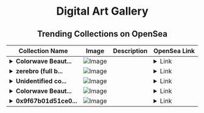 <div align="center">

# Digital Art Gallery

## Trending Collections on OpenSea

| Collection Name                       | Image                                                                                     | Description                       | OpenSea Link                                                                                          |
|---------------------------------------|-------------------------------------------------------------------------------------------|-----------------------------------|--------------------------------------------------------------------------------------------------------|
| **<details><summary>Colorwave Beaut...</summary>Colorwave Beauty Queens</details>** | ![Image](https://raw.seadn.io/files/6a971c76cb15ba939a18f43af7b445e8.svg?w=200&auto=format) |  | <details><summary>Link</summary>[Colorwave Beauty Queens](https://opensea.io/collection/colorwave-beauty-queens-4)</details> |
| **<details><summary>zerebro (full b...</summary>zerebro (full bloom strewn)</details>** | ![Image](https://i.seadn.io/s/raw/files/5d0e38a703286df9babdde7570cbbe1d.png?w=500&auto=format?w=200&auto=format) |  | <details><summary>Link</summary>[zerebro (full bloom strewn)](https://opensea.io/collection/zerebro-full-bloom-strewn)</details> |
| **<details><summary>Unidentified co...</summary>Unidentified contract adf8bc08-7cfb-4a2c-83ed-4b493cd78e2f</details>** | ![Image](https://raw.seadn.io/files/2b897b1224f0a25d38930582be0989b9.svg?w=200&auto=format) |  | <details><summary>Link</summary>[Unidentified contract adf8bc08-7cfb-4a2c-83ed-4b493cd78e2f](https://opensea.io/collection/unidentified-contract-adf8bc08-7cfb-4a2c-83ed-4b49)</details> |
| **<details><summary>Colorwave Beaut...</summary>Colorwave Beauty Queens</details>** | ![Image](https://raw.seadn.io/files/f0136bdb829d7f3fcd26f18adfdc876c.svg?w=200&auto=format) |  | <details><summary>Link</summary>[Colorwave Beauty Queens](https://opensea.io/collection/colorwave-beauty-queens-3)</details> |
| **<details><summary>0x9f67b01d51ce0...</summary>0x9f67b01d51ce0922417073520e711343979f51df</details>** | ![Image](https://i.seadn.io/s/raw/files/662371d5e0a8665a35b37f8206b4c8fe.jpg?w=500&auto=format?w=200&auto=format) |  | <details><summary>Link</summary>[0x9f67b01d51ce0922417073520e711343979f51df](https://opensea.io/collection/0x9f67b01d51ce0922417073520e711343979f51df)</details> |

</div>